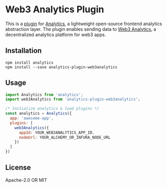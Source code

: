 # Web3 Analytics Plugin
This is a [plugin](https://getanalytics.io/plugins/) for [Analytics](https://getanalytics.io/), a lightweight open-source frontend analytics abstraction layer. The plugin enables sending data to [Web3 Analytics](http://web3analytics.network/), a decentralized analytics platform for web3 apps.

## Installation

```
npm install analytics
npm install --save analytics-plugin-web3analytics
```

## Usage

```js
import Analytics from 'analytics';
import web3Analytics from 'analytics-plugin-web3analytics';

/* Initialize analytics & load plugins */
const analytics = Analytics({
  app: 'awesome-app',
  plugins: [
    web3Analytics({
      appId: YOUR_WEB3ANALYTICS_APP_ID,
      nodeUrl: YOUR_ALCHEMY_OR_INFURA_NODE_URL
    })
  ]
})

```

## License

Apache-2.0 OR MIT